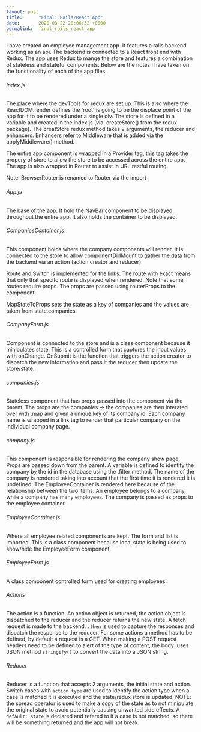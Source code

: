 ```yaml
---
layout: post
title:      "Final: Rails/React App"
date:       2020-03-22 20:06:32 +0000
permalink:  final_rails_react_app
---
```



I have created an employee management app. It features a rails backend working as an api. The backend is connected to a React front end with Redux. The app uses Redux to mange the store and features a combination of stateless and stateful components. Below are the notes I have taken on the functionality of each of the app files.

###### Index.js

The place where the devTools for redux are set up. This is also where the ReactDOM.render defines the 'root' is going to be the displace point of the app for it to be rendered under a single div. The store is defined in a variable and created in the index.js  (via. createStore() from the redux package). The creatStore redux method takes 2 arguments, the reducer and enhancers. Enhancers refer to Middleware that is added via the applyMiddleware() method.

The entire app component is wrapped in a Provider tag, this tag takes the propery of store to allow the store to be accessed across the entire app. The app is also wrapped in Router to assist in URL restful routing.

Note: BrowserRouter is renamed to Router via the import

###### App.js

The base of the app. It hold the NavBar component to be displayed throughout the entire app. It also holds the container to be displayed.

###### CompaniesContainer.js

This component holds where  the company components will render. It is connected to the store to allow componentDidMount to gather the data from the backend via an action (action creator and reducer)

Route and Switch is implemented for the links. The route with exact means that only that specifc route is displayed when rendered. Note that some routes require props. The props are passed using routerProps to the component.

MapStateToProps sets the state as a key of companies and the values are taken from state.companies.

###### CompanyForm.js

Component is connected to the store and is a class component because it minipulates state. This is a controlled form that  captures the input values with onChange. OnSubmit is the function that triggers the action creator to dispatch the new information and pass it the reducer then update the store/state.  

###### companies.js
Stateless component that has props passed into the component via the parent. The props are the companies -> the companies are then interated over with .map and given a unique key of its company.id. Each company name is wrapped in a link tag to render that particular company on the individual company page.

###### company.js
This component is responsible for rendering the company show page. Props are passed down from the parent. A variable is defined to identify the company by the id in the database using the .filter method. The name of the company is rendered taking into account that the first time it is rendered it is undefined. The EmployeeContainer is rendered here because of the relationship between the two items. An employee belongs to a company, while a company has many employees. The company is passed as props to the employee container.

###### EmployeeContainer.js
Where all employee related components are kept. The form and list is imported. This is a class component because local state is being used to show/hide the EmployeeForm component. 

###### EmployeeForm.js
A class component controlled form used for creating employees. 

###### Actions
The action is a function. An action object is returned, the action object is dispatched to the reducer and the reducer returns the new state. A fetch request is made to the backend. `.then` is used to capture the responses and dispatch the response to the reducer. For some actions a method has to be defined, by default a request is a GET. When making a POST request headers need to be defined to alert of the type of content, the body: uses JSON method `stringify()` to convert the data into a JSON string.

###### Reducer
Reducer is a function that accepts 2 arguments, the initial state and action. Switch cases with `action.type` are used to identify the action type when a case is matched it is executed and the state/redux store is updated. NOTE: the spread operator is used to make a copy of the state as to not minipulate the original state to avoid potentially causing unwanted side effects. A `default: state` is declared and refered to if a case is not matched, so there will be something returned and the app will not break. 
